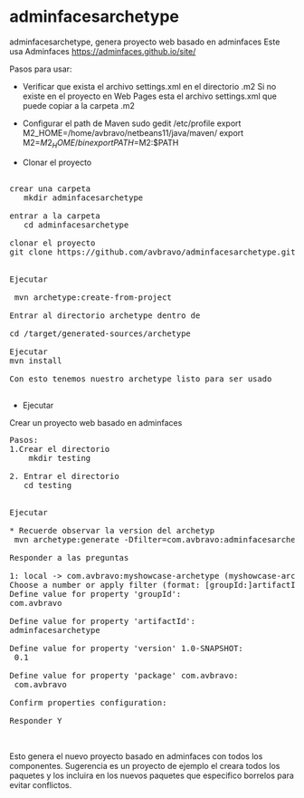 # adminfacesarchetype
adminfacesarchetype, genera proyecto web basado en adminfaces
Este usa Adminfaces
https://adminfaces.github.io/site/

Pasos para usar:

* Verificar que exista el archivo settings.xml en el directorio .m2
  Si no existe en el proyecto en Web Pages esta el archivo settings.xml 
  que puede copiar a la carpeta .m2

* Configurar el path de Maven
sudo gedit /etc/profile
export M2_HOME=/home/avbravo/netbeans11/java/maven/
export M2=$M2_HOME/bin
export PATH=$M2:$PATH 


* Clonar el proyecto
<pre>

crear una carpeta
   mkdir adminfacesarchetype

entrar a la carpeta
   cd adminfacesarchetype

clonar el proyecto
git clone https://github.com/avbravo/adminfacesarchetype.git


Ejecutar

 mvn archetype:create-from-project

Entrar al directorio archetype dentro de

cd /target/generated-sources/archetype 

Ejecutar 
mvn install

Con esto tenemos nuestro archetype listo para ser usado

</pre>

* Ejecutar



Crear un proyecto web basado en adminfaces
<pre>
Pasos:
1.Crear el directorio
    mkdir testing

2. Entrar el directorio
   cd testing
   

Ejecutar

* Recuerde observar la version del archetyp
 mvn archetype:generate -Dfilter=com.avbravo:adminfacesarchetype-archetype -DarchetypeVersion=0.1

Responder a las preguntas

1: local -> com.avbravo:myshowcase-archetype (myshowcase-archetype)
Choose a number or apply filter (format: [groupId:]artifactId, case sensitive contains): : 1
Define value for property 'groupId': 
com.avbravo               
                         
Define value for property 'artifactId': 
adminfacesarchetype

Define value for property 'version' 1.0-SNAPSHOT: 
 0.1

Define value for property 'package' com.avbravo: 
 com.avbravo

Confirm properties configuration:

Responder Y 


</pre>

Esto genera el nuevo proyecto basado en adminfaces con todos los componentes. Sugerencia es un proyecto de ejemplo
el creara todos los paquetes y los incluira en los nuevos paquetes que especifico 
borrelos para evitar conflictos.

